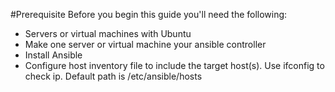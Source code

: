 #Prerequisite
Before you begin this guide you'll need the following:

- Servers or virtual machines with Ubuntu
- Make one server or virtual machine your ansible controller 
- Install Ansible
- Configure host inventory file to include the target host(s). Use ifconfig to check ip. Default path is /etc/ansible/hosts


